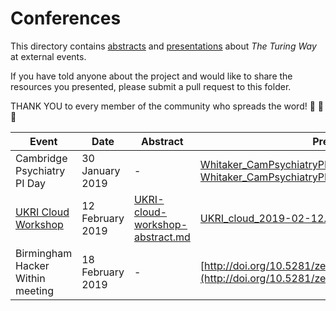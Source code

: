 # Conferences

This directory contains [abstracts](abstracts) and [presentations](presentations) about *The Turing Way* at external events.

If you have told anyone about the project and would like to share the resources you presented, please submit a pull request to this folder.

THANK YOU to every member of the community who spreads the word! :sparkling_heart: :rocket: :star2:

| Event | Date | Abstract | Presentation |
| ----- | ---- | -------- | ------------ |
| Cambridge Psychiatry PI Day | 30 January 2019 | - | [Whitaker_CamPsychiatryPIDay_TheTuringWay_Jan2019.pptx](presentations/CambridgePsychiatry_PIDay_20190130/Whitaker_CamPsychiatryPIDay_TheTuringWay_Jan2019.pptx) [Whitaker_CamPsychiatryPIDay_TheTuringWay_Jan2019.pdf](presentations/CambridgePsychiatry_PIDay_20190130/Whitaker_CamPsychiatryPIDay_TheTuringWay_Jan2019.pdf)
| [UKRI Cloud Workshop](https://cloud.ac.uk/workshops/feb2019/) | 12 February 2019 | [UKRI-cloud-workshop-abstract.md](abstracts/UKRI-cloud-workshop-abstract.md) | [UKRI_cloud_2019-02-12.md](presentations/UKRI_cloud_2019-02-12/UKRI_cloud_demo_2019-02-12.md) 
| Birmingham Hacker Within meeting | 18 February 2019 | - | [http://doi.org/10.5281/zenodo.2566430](http://doi.org/10.5281/zenodo.2566430) |

